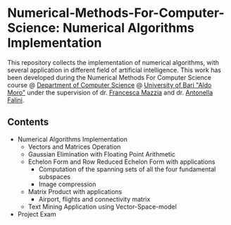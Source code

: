 # Numerical-Methods-For-Computer-Science: Numerical Algorithms Implementation
This repository collects the implementation of numerical algorithms, with several application in different field of artificial intelligence.
This work has been developed during the Numerical Methods For Computer Science course @ [Department of Computer Science](https://www.uniba.it/ricerca/dipartimenti/informatica) @ [University of Bari "Aldo Moro"](http://www.uniba.it/) 
under the supervision of dr. [Francesca Mazzia](https://archimede.dm.uniba.it/~mazzia/mazzia/) and dr. [Antonella Falini](https://www.researchgate.net/profile/Antonella-Falini).
## Contents
* Numerical Algorithms Implementation
  * Vectors and Matrices Operation
  * Gaussian Elimination with Floating Point Arithmetic
  * Echelon Form and Row Reduced Echelon Form with applications
    * Computation of the spanning sets of all the four fundamental subspaces
    * Image compression
  * Matrix Product with applications
    * Airport, flights and connectivity matrix
  * Text Mining Application using Vector-Space-model
* Project Exam
